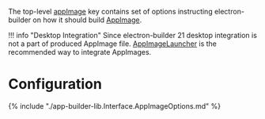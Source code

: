 The top-level [appImage](configuration.md#Configuration-appImage) key contains set of options instructing electron-builder on how it should build [AppImage](https://appimage.org/).

!!! info "Desktop Integration"
    Since electron-builder 21 desktop integration is not a part of produced AppImage file. [AppImageLauncher](https://github.com/TheAssassin/AppImageLauncher) is the recommended way to integrate AppImages.

# Configuration

{% include "./app-builder-lib.Interface.AppImageOptions.md" %}
